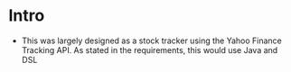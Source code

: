 # Intro

- This was largely designed as a stock tracker using the Yahoo Finance Tracking API. As stated in the requirements, this would use Java and DSL
